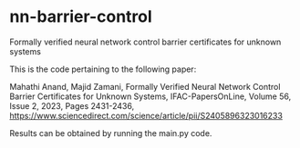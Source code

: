 # nn-barrier-control
Formally verified neural network control barrier certificates for unknown systems

This is the code pertaining to the following paper:

Mahathi Anand, Majid Zamani, Formally Verified Neural Network Control Barrier Certificates for Unknown Systems, IFAC-PapersOnLine, Volume 56, Issue 2, 2023, Pages 2431-2436,
https://www.sciencedirect.com/science/article/pii/S2405896323016233

Results can be obtained by running the main.py code. 
